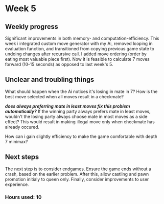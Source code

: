 # Week 5

## Weekly progress
Significant improvements in both memory- and computation-efficiency. This week i integrated custom move generator with my Ai, removed looping in evaluation function, and transitioned from copying previous game state to undoing changes after recursive call. I added move ordering (order by eating most valuable piece first). Now it is feasible to calculate 7 moves forward (10-15 seconds) as opposed to last week's 5.

## Unclear and troubling things
What should happen when the Ai notices it's losing in mate in 7? How is the best move selected when all moves result in a checkmate?

***does always preferring mate in least moves fix this problem automatically?*** If the winning party always prefers mate in least moves, wouldn't the losing party always choose mate in most moves as a side effect? This would result in making illegal move only when checkmate has already occured.

How can i gain slightly efficiency to make the game comfortable with depth 7 minimax?

## Next steps
The next step is to consider endgames. Ensure the game ends without a crash, based on the earlier problem. After this, allow castling and pawn promotion initialy to queen only. Finally, consider improvements to user experience.

### Hours used: 10
